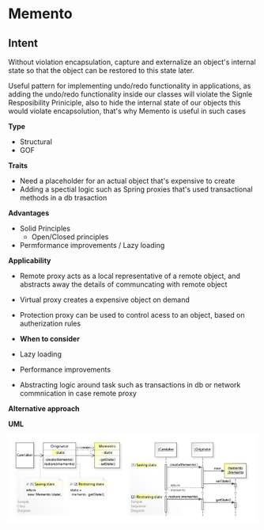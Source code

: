 # Memento

## Intent

Without violation encapsulation, capture and externalize an object's internal state
so that the object can be restored to this state later.

Useful pattern for implementing undo/redo functionality in applications,
as adding the undo/redo functionality inside our classes will violate the Signle Resposibility Priniciple,
also to hide the internal state of our objects this would violate encapsolution, that's why Memento is useful in such cases

**Type**

- Structural
- GOF

**Traits**

- Need a placeholder for an actual object that's expensive to create
- Adding a spectial logic such as Spring proxies that's used transactional methods in a db trasaction

**Advantages**

- Solid Principles
  - Open/Closed principles
- Permformance improvements / Lazy loading

**Applicability**

- Remote proxy acts as a local representative of a remote object, and abstracts away the details of communcating with remote object
- Virtual proxy creates a expensive object on demand
- Protection proxy can be used to control acess to an object, based on autherization rules

- **When to consider**

- Lazy loading
- Performance improvements
- Abstracting logic around task such as transactions in db or network commnication in case remote proxy

**Alternative approach**

**UML**

![Memento UML Diagram 1](./src/main/resources/uml.jpg)
